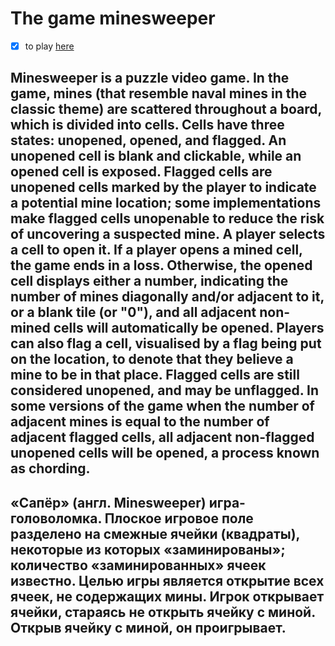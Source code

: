 # The game minesweeper

- [x] to play [here](https://javarush.com/projects/apps/352248)
## Minesweeper is a puzzle video game. In the game, mines (that resemble naval mines in the classic theme) are scattered throughout a board, which is divided into cells. Cells have three states: unopened, opened, and flagged. An unopened cell is blank and clickable, while an opened cell is exposed. Flagged cells are unopened cells marked by the player to indicate a potential mine location; some implementations make flagged cells unopenable to reduce the risk of uncovering a suspected mine. A player selects a cell to open it. If a player opens a mined cell, the game ends in a loss. Otherwise, the opened cell displays either a number, indicating the number of mines diagonally and/or adjacent to it, or a blank tile (or "0"), and all adjacent non-mined cells will automatically be opened. Players can also flag a cell, visualised by a flag being put on the location, to denote that they believe a mine to be in that place. Flagged cells are still considered unopened, and may be unflagged. In some versions of the game when the number of adjacent mines is equal to the number of adjacent flagged cells, all adjacent non-flagged unopened cells will be opened, a process known as chording.

## «Сапёр» (англ. Minesweeper) игра-головоломка. Плоское игровое поле разделено на смежные ячейки (квадраты), некоторые из которых «заминированы»; количество «заминированных» ячеек известно. Целью игры является открытие всех ячеек, не содержащих мины. Игрок открывает ячейки, стараясь не открыть ячейку с миной. Открыв ячейку с миной, он проигрывает.
